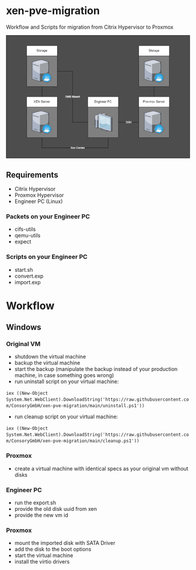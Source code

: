 # xen-pve-migration
Workflow and Scripts for migration from Citrix Hypervisor to Proxmox

![Network](/Network.png "network connections")


## Requirements

- Citrix Hypervisor
- Proxmox Hypervisor
- Engineer PC (Linux)

### Packets on your Engineer PC

- cifs-utils
- qemu-utils
- expect

### Scripts on your Engineer PC

- start.sh
- convert.exp
- import.exp


# Workflow

## Windows

### Original VM

- shutdown the virtual machine
- backup the virtual machine
- start the backup (manipulate the backup instead of your production machine, in case something goes wrong)
- run uninstall script on your virtual machine:

```iex ((New-Object System.Net.WebClient).DownloadString('https://raw.githubusercontent.com/ConsoryGmbH/xen-pve-migration/main/uninstall.ps1'))```
- run cleanup script on your virtual machine:

```iex ((New-Object System.Net.WebClient).DownloadString('https://raw.githubusercontent.com/ConsoryGmbH/xen-pve-migration/main/cleanup.ps1'))```

### Proxmox

- create a virtual machine with identical specs as your original vm without disks

### Engineer PC

- run the export.sh
- provide the old disk uuid from xen
- provide the new vm id

### Proxmox

- mount the imported disk with SATA Driver
- add the disk to the boot options
- start the virtual machine
- install the virtio drivers
